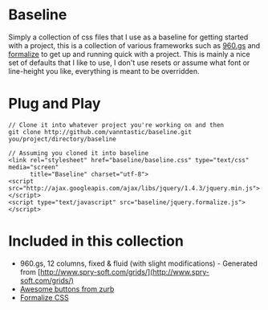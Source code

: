 Baseline
========

Simply a collection of css files that I use as a baseline for getting started with a project, this is a collection of various frameworks such as [960.gs](http://github.com/nathansmith/960-Grid-System) and [formalize](http://host.sonspring.com/formalize/) to get up and running quick with a project. This is mainly a nice set of defaults that I like to use, I don't use resets or assume what font or line-height you like, everything is meant to be overridden.

Plug and Play
=============
    
    // Clone it into whatever project you're working on and then
    git clone http://github.com/vanntastic/baseline.git you/project/directory/baseline
    
    // Assuming you cloned it into baseline
    <link rel="stylesheet" href="baseline/baseline.css" type="text/css" media="screen" 
          title="Baseline" charset="utf-8">
    <script src="http://ajax.googleapis.com/ajax/libs/jquery/1.4.3/jquery.min.js"></script>
    <script type="text/javascript" src="baseline/jquery.formalize.js"></script>

Included in this collection
===========================

- 960.gs, 12 columns, fixed & fluid (with slight modifications) - Generated from [http://www.spry-soft.com/grids/](http://www.spry-soft.com/grids/)
- [Awesome buttons from zurb](http://www.zurb.com/playground/super-awesome-buttons) 
- [Formalize CSS](http://sonspring.com/journal/formalize-css)